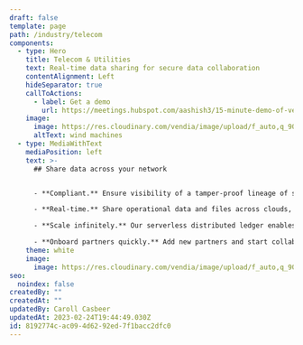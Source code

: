 ```yaml
---
draft: false
template: page
path: /industry/telecom
components:
  - type: Hero
    title: Telecom & Utilities
    text: Real-time data sharing for secure data collaboration
    contentAlignment: Left
    hideSeparator: true
    callToActions:
      - label: Get a demo
        url: https://meetings.hubspot.com/aashish3/15-minute-demo-of-vendia-share
    image:
      image: https://res.cloudinary.com/vendia/image/upload/f_auto,q_90/v1677267414/Website/Iso/Group_ct3y2m.svg
      altText: wind machines
  - type: MediaWithText
    mediaPosition: left
    text: >-
      ## Share data across your network


      - **Compliant.** Ensure visibility of a tamper-proof lineage of sensitive data throughout its lifecycle.

      - **Real-time.** Share operational data and files across clouds, networks, and partners. 

      - **Scale infinitely.** Our serverless distributed ledger enables organizations to scale with you as your data ecoystem grows. 

      - **Onboard partners quickly.** Add new partners and start collaborating on a shared data ecoystem in weeks, not months.
    theme: white
    image:
      image: https://res.cloudinary.com/vendia/image/upload/f_auto,q_90/v1671499818/Website/Iso/Vendia-Uni_bveueo.svg
seo:
  noindex: false
createdBy: ""
createdAt: ""
updatedBy: Caroll Casbeer
updatedAt: 2023-02-24T19:44:49.030Z
id: 8192774c-ac09-4d62-92ed-7f1bacc2dfc0
---
```

